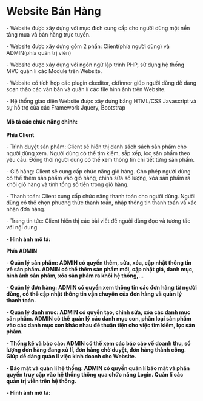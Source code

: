 # Website Bán Hàng
<p>- Website được xây dựng với mục đích cung cấp cho người dùng một nền tảng mua và bán hàng trực tuyến.</p>
<p>- Website được xây dựng gồm 2 phần: Client(phía người dùng) và ADMIN(phía quản trị viên)</p>
<p>- Website được xây dựng với ngôn ngữ lập trình PHP, sử dụng hệ thống MVC quản lí các Module trên Website.</p>
<p>- Website có tích hợp các plugin ckeditor, ckfinner giúp người dùng dễ dàng soạn thảo các văn bản và quản lí các file hình ảnh trên Website.</p>
<p>- Hệ thống giao diện Website được xây dựng bằng HTML/CSS Javascript và sự hỗ trợ của các Framework Jquery, Bootstrap</p>

<h4>Mô tả các chức năng chính:</h4>
<p><strong>Phía Client</strong></p>
<p>- Trình duyệt sản phẩm: Client sẽ hiển thị danh sách sách sản phẩm cho người dùng xem. Người dùng có thể tìm kiếm, sắp xếp, lọc sản phẩm theo yêu cầu. Đồng thời người dùng có thể xem thông tin chi tiết từng sản phẩm.</p>
<p>- Giỏ hàng: Client sẽ cung cấp chức năng giỏ hàng. Cho phép người dùng có thể thêm sản phẩm vào giỏ hàng, chỉnh sửa số lượng, xóa sản phẩm ra khỏi giỏ hàng và tính tổng số tiền trong giỏ hàng.</p>
<p>- Thanh toán: Client cung cấp chức năng thanh toán cho người dùng. Người dùng có thể chọn phương thức thanh toán, nhập thông tin thanh toán và xác nhận đơn hàng.</p>
<p>- Trang tin tức: Client hiển thị các bài viết để người dùng đọc và tương tác với nội dung.</p>
<p><strong>- Hình ảnh mô tả:<strong></p>


<p><strong>Phía ADMIN</strong></p>
<p>- Quản lý sản phẩm: ADMIN có quyền thêm, sửa, xóa, cập nhật thông tin về sản phẩm. ADMIN có thể thêm sản phẩm mới, cập nhật giá, danh mục, hình ảnh sản phẩm, xóa sản phẩm ra khỏi hệ thống,...</p>
<p>- Quản lý đơn hàng: ADMIN có quyền xem thông tin các đơn hàng từ người dùng, có thể cập nhật thông tin vận chuyển của đơn hàng và quản lý thanh toán. </p>
<p>- Quản lý danh mục: ADMIN có quyền tạo, chỉnh sửa, xóa các danh mục sản phẩm. ADMIN có thể quản lý các danh mục con, phân loại sản phẩm vào các danh mục con khác nhau để thuận tiện cho việc tìm kiếm, lọc sản phẩm.</p>
<p>- Thống kê và báo cáo: ADMIN có thể xem các báo cáo về doanh thu, số lượng đơn hàng đang xử lí, đơn hàng chờ duyệt, đơn hàng thành công. Giúp dễ dàng quản lí việc kinh doanh cho Website.</p>
<p>- Bảo mật và quản lí hệ thống: ADMIN có quyền quản lí bảo mật và phân quyền truy cập vào hệ thống thông qua chức năng Login. Quản lí các quản trị viên trên hệ thống.</p>
<p><strong>- Hình ảnh mô tả:<strong></p> 
